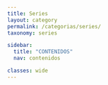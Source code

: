 ```yaml
---
title: Series
layout: category
permalink: /categorias/series/
taxonomy: series

sidebar:
  title: "CONTENIDOS"
  nav: contenidos

classes: wide
---
```


